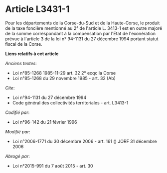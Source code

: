 # Article L3431-1

Pour les départements de la Corse-du-Sud et de la Haute-Corse, le produit de la taxe foncière mentionné au 2° de l'article L.
3413-1 est en outre majoré de la somme correspondant à la compensation par l'Etat de l'exonération prévue à l'article 3 de la
loi n° 94-1131 du 27 décembre 1994 portant statut fiscal de la Corse.

**Liens relatifs à cet article**

_Anciens textes_:

  - Loi n°85-1268 1985-11-29 art. 32 2° ecqc la Corse
  - Loi n°85-1268 du 29 novembre 1985 - art. 32 (Ab)

_Cite_:

  - Loi n°94-1131 du 27 décembre 1994
  - Code général des collectivités territoriales - art. L3413-1

_Codifié par_:

  - Loi n°96-142 du 21 février 1996

_Modifié par_:

  - Loi n°2006-1771 du 30 décembre 2006 - art. 161 () JORF 31 décembre 2006

_Abrogé par_:

  - Loi n°2015-991 du 7 août 2015 - art. 30
